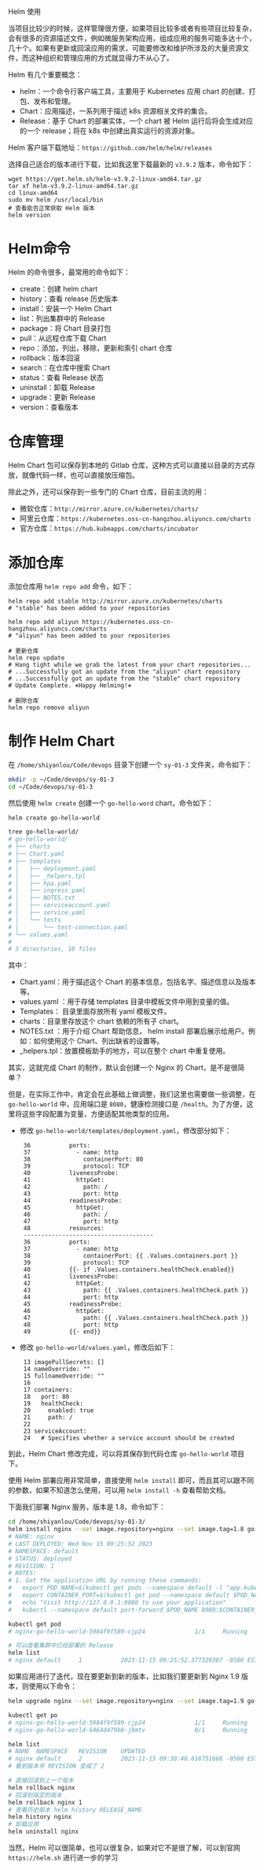 Helm 使用



当项目比较少的时候，这样管理很方便，如果项目比较多或者有些项目比较复杂，会有很多的资源描述文件，例如微服务架构应用，组成应用的服务可能多达十个，几十个。如果有更新或回滚应用的需求，可能要修改和维护所涉及的大量资源文件，而这种组织和管理应用的方式就显得力不从心了。



Helm 有几个重要概念：

- helm：一个命令行客户端工具，主要用于 Kubernetes 应用 chart 的创建、打包、发布和管理。
- Chart：应用描述，一系列用于描述 k8s 资源相关文件的集合。
- Release：基于 Chart 的部署实体，一个 chart 被 Helm 运行后将会生成对应的一个 release；将在 k8s 中创建出真实运行的资源对象。

Helm 客户端下载地址：`https://github.com/helm/helm/releases`

选择自己适合的版本进行下载，比如我这里下载最新的 `v3.9.2` 版本，命令如下：

```
wget https://get.helm.sh/helm-v3.9.2-linux-amd64.tar.gz
tar xf helm-v3.9.2-linux-amd64.tar.gz
cd linux-amd64
sudo mv helm /usr/local/bin
# 查看能否正常获取 Helm 版本
helm version

```

# Helm命令

Helm 的命令很多，最常用的命令如下：

- create：创建 helm chart
- history：查看 release 历史版本
- install：安装一个 Helm Chart
- list：列出集群中的 Release
- package：将 Chart 目录打包
- pull：从远程仓库下载 Chart
- repo：添加，列出，移除，更新和索引 chart 仓库
- rollback：版本回滚
- search：在仓库中搜索 Chart
- status：查看 Release 状态
- uninstall：卸载 Release
- upgrade：更新 Release
- version：查看版本

# 仓库管理



Helm Chart 包可以保存到本地的 Gitlab 仓库，这种方式可以直接以目录的方式存放，就像代码一样，也可以直接放压缩包。

除此之外，还可以保存到一些专门的 Chart 仓库，目前主流的用：

- 微软仓库：`http://mirror.azure.cn/kubernetes/charts/`
- 阿里云仓库：`https://kubernetes.oss-cn-hangzhou.aliyuncs.com/charts`
- 官方仓库：`https://hub.kubeapps.com/charts/incubator`

# 添加仓库

添加仓库用 `helm repo add` 命令，如下：

```shell
helm repo add stable http://mirror.azure.cn/kubernetes/charts
# "stable" has been added to your repositories

helm repo add aliyun https://kubernetes.oss-cn-hangzhou.aliyuncs.com/charts
# "aliyun" has been added to your repositories

# 更新仓库
helm repo update 
# Hang tight while we grab the latest from your chart repositories...
# ...Successfully got an update from the "aliyun" chart repository
# ...Successfully got an update from the "stable" chart repository
# Update Complete. ⎈Happy Helming!⎈

# 删除仓库
helm repo remove aliyun

```

# 制作 Helm Chart

在 `/home/shiyanlou/Code/devops` 目录下创建一个 `sy-01-3` 文件夹，命令如下：

```bash
mkdir -p ~/Code/devops/sy-01-3
cd ~/Code/devops/sy-01-3

```

然后使用 `helm create` 创建一个 `go-hello-word` chart，命令如下：

```bash
helm create go-hello-world

tree go-hello-world/
# go-hello-world/
# ├── charts
# ├── Chart.yaml
# ├── templates
# │   ├── deployment.yaml
# │   ├── _helpers.tpl
# │   ├── hpa.yaml
# │   ├── ingress.yaml
# │   ├── NOTES.txt
# │   ├── serviceaccount.yaml
# │   ├── service.yaml
# │   └── tests
# │       └── test-connection.yaml
# └── values.yaml
# 
# 3 directories, 10 files
```

其中：

- Chart.yaml：用于描述这个 Chart 的基本信息，包括名字、描述信息以及版本等。
- values.yaml ：用于存储 templates 目录中模板文件中用到变量的值。
- Templates： 目录里面存放所有 yaml 模板文件。
- charts：目录里存放这个 chart 依赖的所有子 chart。
- NOTES.txt ：用于介绍 Chart 帮助信息， helm install 部署后展示给用户。例如：如何使用这个 Chart、列出缺省的设置等。
- _helpers.tpl：放置模板助手的地方，可以在整个 chart 中重复使用。

其实，这就完成 Chart 的制作，默认会创建一个 Nginx 的 Chart，是不是很简单？

但是，在实际工作中，肯定会在此基础上做调整，我们这里也需要做一些调整，在 `go-hello-world` 中，应用端口是 `8080`，健康检测接口是 `/health`。为了方便，这里将这些字段配置为变量，方便适配其他类型的应用。

- 修改 `go-hello-world/templates/deployment.yaml`，修改部分如下：

  ```
   36           ports:
   37             - name: http
   38               containerPort: 80
   39               protocol: TCP
   40           livenessProbe:
   41             httpGet:
   42               path: /
   43               port: http
   44           readinessProbe:
   45             httpGet:
   46               path: /
   47               port: http
   48           resources:
   -------------------------------------
   36           ports:
   37             - name: http
   38               containerPort: {{ .Values.containers.port }}
   39               protocol: TCP
   40           {{- if .Values.containers.healthCheck.enabled}}
   41           livenessProbe:
   42             httpGet:
   43               path: {{ .Values.containers.healthCheck.path }}
   44               port: http
   45           readinessProbe:
   46             httpGet:
   47               path: {{ .Values.containers.healthCheck.path }}
   48               port: http
   49           {{- end}}
  ```

  
  
- 修改 `go-hello-world/values.yaml`，修改后如下：

  ```
   13 imagePullSecrets: []
   14 nameOverride: ""
   15 fullnameOverride: ""
   16
   17 containers:
   18   port: 80
   19   healthCheck:
   20     enabled: true
   21     path: /
   22
   23 serviceAccount:
   24   # Specifies whether a service account should be created
  ```

到此，Helm Chart 修改完成，可以将其保存到代码仓库 `go-hello-world` 项目下。

使用 Helm 部署应用非常简单，直接使用 `helm install` 即可，而且其可以跟不同的参数，如果不知道怎么使用，可以用 `helm install -h` 查看帮助文档。

下面我们部署 Nginx 服务，版本是 1.8，命令如下：

```bash
cd /home/shiyanlou/Code/devops/sy-01-3/
helm install nginx --set image.repository=nginx --set image.tag=1.8 go-hello-world/
# NAME: nginx
# LAST DEPLOYED: Wed Nov 15 09:25:52 2023
# NAMESPACE: default
# STATUS: deployed
# REVISION: 1
# NOTES:
# 1. Get the application URL by running these commands:
#   export POD_NAME=$(kubectl get pods --namespace default -l "app.kubernetes.io/name=go-hello-world,app.kubernetes.io/instance=nginx" -o jsonpath="{.items[0].metadata.name}")
#   export CONTAINER_PORT=$(kubectl get pod --namespace default $POD_NAME -o jsonpath="{.spec.containers[0].ports[0].containerPort}")
#   echo "Visit http://127.0.0.1:8080 to use your application"
#   kubectl --namespace default port-forward $POD_NAME 8080:$CONTAINER_PORT

kubectl get pod
# nginx-go-hello-world-5984f9f589-cjp24              1/1     Running       0          39s

# 可以查看集群中已经部署的 Release
helm list
# nginx	default  	1       	2023-11-15 09:25:52.377329307 -0500 EST	deployed	go-hello-world-0.1.0	1.16.0
```

如果应用进行了迭代，现在要更新到新的版本，比如我们要更新到 Nginx 1.9 版本，则使用以下命令：

```bash
helm upgrade nginx --set image.repository=nginx --set image.tag=1.9 go-hello-world/

kubectl get po
# nginx-go-hello-world-5984f9f589-cjp24              1/1     Running       0          6m2s
# nginx-go-hello-world-6464d479b8-j9mtv              0/1     Running       0          74s

helm list
# NAME 	NAMESPACE	REVISION	UPDATED                                	STATUS  	CHART               	APP VERSION
# nginx	default  	2       	2023-11-15 09:30:40.616751666 -0500 EST	deployed	go-hello-world-0.1.0	1.16.0
# 看到版本号 REVISION 变成了 2

# 直接回滚到上一个版本
helm rollback nginx
# 回滚到指定的版本
helm rollback nginx 1
# 查看历史版本 helm history RELEASE_NAME 
helm history nginx 
# 卸载应用
helm uninstall nginx
```

当然，Helm 可以很简单，也可以很复杂，如果对它不是很了解，可以到官网 `https://helm.sh` 进行进一步的学习